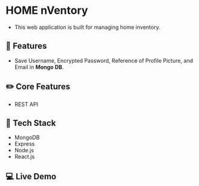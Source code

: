 # HOME nVentory 
- This web application is built for managing home inventory.

## 🌱 Features 
- Save Username, Encrypted Password, Reference of Profile Picture, and Email in <strong>Mongo DB</strong>. 

## ✏️ Core Features
- REST API

## 📌 Tech Stack
- MongoDB
- Express
- Node.js
- React.js

## :computer: Live Demo
